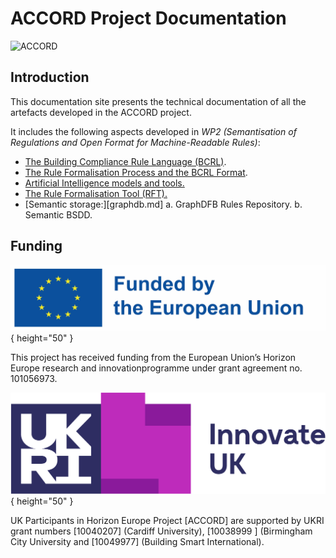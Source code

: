 # ACCORD Project Documentation
![ACCORD](./accord.jpg)
## Introduction

This documentation site presents the technical documentation of all the artefacts developed in the ACCORD project.

It includes the following aspects developed in *WP2 (Semantisation of Regulations and Open Format for Machine-Readable Rules)*:
- [The Building Compliance Rule Language (BCRL)](aec3po.md).
- [The Rule Formalisation Process and the BCRL Format](process.md).
- [Artificial Intelligence models and tools.](nlp.md)
- [The Rule Formalisation Tool (RFT).](rft.md)
- [Semantic storage:][graphdb.md]
	a. GraphDFB Rules Repository.
	b. Semantic BSDD.


## Funding
![EU](./eu.jpg){ height="50" }

This project has received funding from the European Union’s Horizon Europe research and innovationprogramme under grant agreement no. 101056973.


![InnovateUK](./innovate.png){ height="50" }

UK Participants in Horizon Europe Project [ACCORD] are supported by UKRI grant numbers [10040207] (Cardiff University), [10038999 ] (Birmingham City University and [10049977] (Building Smart International).
